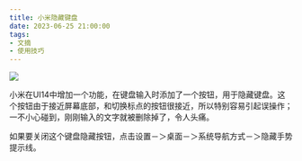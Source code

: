 ```yaml
---
title: 小米隐藏键盘
date: 2023-06-25 21:00:00
tags: 
- 文摘
- 使用技巧
---
```


![](/images/202306252100.png)

小米在UI14中增加一个功能，在键盘输入时添加了一个按钮，用于隐藏键盘。这个按钮由于接近屏幕底部，和切换标点的按钮很接近，所以特别容易引起误操作；一不小心碰到，刚刚输入的文字就被删除掉了，令人头痛。

如果要关闭这个键盘隐藏按钮，点击设置－＞桌面－＞系统导航方式－＞隐藏手势提示线。
